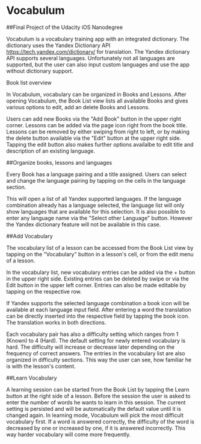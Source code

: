 <h1> Vocabulum </h1>
##Final Project of the Udacity iOS Nanodegree

Vocabulum is a vocabulary training app with an integrated dictionary. The dictionary uses the Yandex Dictionary API https://tech.yandex.com/dictionary/
for translation. The Yandex dictionary API supports several languages. Unfortunately not all languages are supported, but the user can also input custom languages and use the app without dictionary support.

Book list overview

In Vocabulum, vocabulary can be organized in Books and Lessons. After opening Vocabulum, the Book List view lists all available Books and gives various options to edit, add an delete Books and Lessons. 

Users can add new Books via the "Add Book" button in the upper right corner. Lessons can be added via the page icon right from the book title. Lessons can be removed by either swiping from right to left, or by making the delete button available via the "Edit" button at the upper right side. Tapping the edit button also makes further options availalbe to edit title and description of an existing language.

##Organize books, lessons and languages

Every Book has a language pairing and a title assigned. Users can select and change the language pairing by tapping on the cells in the language section.

This will open a list of all Yandex supported languages. If the language combination already has a language selected, the language list will only show languages that are available for this selection. It is also possible to enter any language name via the "Select other Language" button. However the Yandex dictionary feature will not be available in this case.

##Add Vocabulary

The vocabulary list of a lesson can be accessed from the Book List view by tapping on the "Vocabulary" button in a lesson's cell, or from the edit menu of a lesson. 

In the vocabulary list, new vocabulary entries can be added via the + button in the upper right side. Existing entries can be deleted by swipe or via the Edit button in the upper left corner. Entries can also be made editable by tapping on the respective row.

If Yandex supports the selected language combination a book icon will be available at each language input field. After entering a word the translation can be directly inserted into the respective field by tapping the book icon. The translation works in both directions.

Each vocabulary pair has also a difficulty setting which ranges from 1 (Known) to 4 (Hard). The default setting for newly entered vocabulary is hard. The difficulty will increase or decrease later depending on the frequency of correct answers. The entries in the vocabulary list are also organized in difficulty sections. This way the user can see, how familiar he is with the lesson's content.

##Learn Vocabulary

A learning session can be started from the Book List by tapping the Learn button at the right side of a lesson.
Before the session the user is asked to enter the number of words he wants to learn in this session. The current setting is persisted and will be automatically the default value until it is changed again. In learning mode, Vocabulum will pick the most difficult vocabulary first. If a word is answered correctly, the difficulty of the word is decreased by one or increased by one, if it is answered incorrectly. This way harder vocabulary will come more frequently.

